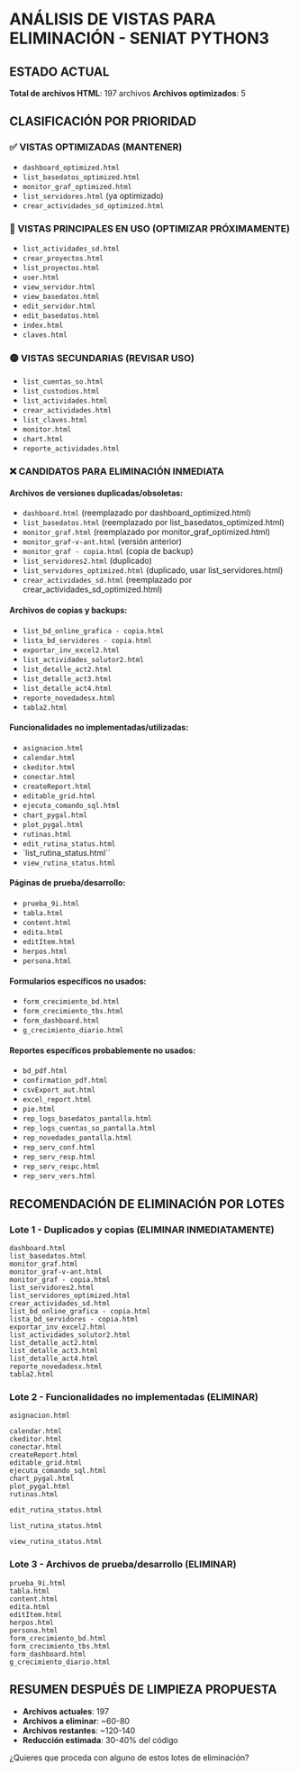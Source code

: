 # ANÁLISIS DE VISTAS PARA ELIMINACIÓN - SENIAT PYTHON3

## ESTADO ACTUAL
**Total de archivos HTML**: 197 archivos
**Archivos optimizados**: 5

## CLASIFICACIÓN POR PRIORIDAD

### ✅ VISTAS OPTIMIZADAS (MANTENER)
- `dashboard_optimized.html`
- `list_basedatos_optimized.html`
- `monitor_graf_optimized.html`
- `list_servidores.html` (ya optimizado)
- `crear_actividades_sd_optimized.html`

### 🔴 VISTAS PRINCIPALES EN USO (OPTIMIZAR PRÓXIMAMENTE)
- `list_actividades_sd.html`
- `crear_proyectos.html`
- `list_proyectos.html`
- `user.html`
- `view_servidor.html`
- `view_basedatos.html`
- `edit_servidor.html`
- `edit_basedatos.html`
- `index.html`
- `claves.html`

### 🟡 VISTAS SECUNDARIAS (REVISAR USO)
- `list_cuentas_so.html`
- `list_custodios.html`
- `list_actividades.html`
- `crear_actividades.html`
- `list_claves.html`
- `monitor.html`
- `chart.html`
- `reporte_actividades.html`

### ❌ CANDIDATOS PARA ELIMINACIÓN INMEDIATA

#### **Archivos de versiones duplicadas/obsoletas:**
- `dashboard.html` (reemplazado por dashboard_optimized.html)
- `list_basedatos.html` (reemplazado por list_basedatos_optimized.html)
- `monitor_graf.html` (reemplazado por monitor_graf_optimized.html)
- `monitor_graf-v-ant.html` (versión anterior)
- `monitor_graf - copia.html` (copia de backup)
- `list_servidores2.html` (duplicado)
- `list_servidores_optimized.html` (duplicado, usar list_servidores.html)
- `crear_actividades_sd.html` (reemplazado por crear_actividades_sd_optimized.html)

#### **Archivos de copias y backups:**
- `list_bd_online_grafica - copia.html`
- `lista_bd_servidores - copia.html`
- `exportar_inv_excel2.html`
- `list_actividades_solutor2.html`
- `list_detalle_act2.html`
- `list_detalle_act3.html`
- `list_detalle_act4.html`
- `reporte_novedadesx.html`
- `tabla2.html`

#### **Funcionalidades no implementadas/utilizadas:**
- `asignacion.html`
- `calendar.html`
- `ckeditor.html`
- `conectar.html`
- `createReport.html`
- `editable_grid.html`
- `ejecuta_comando_sql.html`
- `chart_pygal.html`
- `plot_pygal.html`
- `rutinas.html`
- `edit_rutina_status.html`
- `list_rutina_status.html``
- `view_rutina_status.html`


#### **Páginas de prueba/desarrollo:**
- `prueba_9i.html`
- `tabla.html`
- `content.html`
- `edita.html`
- `editItem.html`
- `herpos.html`
- `persona.html`

#### **Formularios específicos no usados:**
- `form_crecimiento_bd.html`
- `form_crecimiento_tbs.html`
- `form_dashboard.html`
- `g_crecimiento_diario.html`

#### **Reportes específicos probablemente no usados:**
- `bd_pdf.html`
- `confirmation_pdf.html`
- `csvExport_aut.html`
- `excel_report.html`
- `pie.html`
- `rep_logs_basedatos_pantalla.html`
- `rep_logs_cuentas_so_pantalla.html`
- `rep_novedades_pantalla.html`
- `rep_serv_conf.html`
- `rep_serv_resp.html`
- `rep_serv_respc.html`
- `rep_serv_vers.html`


## RECOMENDACIÓN DE ELIMINACIÓN POR LOTES

### **Lote 1 - Duplicados y copias (ELIMINAR INMEDIATAMENTE)**
```
dashboard.html
list_basedatos.html
monitor_graf.html
monitor_graf-v-ant.html
monitor_graf - copia.html
list_servidores2.html
list_servidores_optimized.html
crear_actividades_sd.html
list_bd_online_grafica - copia.html
lista_bd_servidores - copia.html
exportar_inv_excel2.html
list_actividades_solutor2.html
list_detalle_act2.html
list_detalle_act3.html
list_detalle_act4.html
reporte_novedadesx.html
tabla2.html
```

### **Lote 2 - Funcionalidades no implementadas (ELIMINAR)**
```
asignacion.html

calendar.html
ckeditor.html
conectar.html
createReport.html
editable_grid.html
ejecuta_comando_sql.html
chart_pygal.html
plot_pygal.html
rutinas.html

edit_rutina_status.html

list_rutina_status.html

view_rutina_status.html

```

### **Lote 3 - Archivos de prueba/desarrollo (ELIMINAR)**
```
prueba_9i.html
tabla.html
content.html
edita.html
editItem.html
herpos.html
persona.html
form_crecimiento_bd.html
form_crecimiento_tbs.html
form_dashboard.html
g_crecimiento_diario.html
```

## RESUMEN DESPUÉS DE LIMPIEZA PROPUESTA
- **Archivos actuales**: 197
- **Archivos a eliminar**: ~60-80
- **Archivos restantes**: ~120-140
- **Reducción estimada**: 30-40% del código

¿Quieres que proceda con alguno de estos lotes de eliminación?
